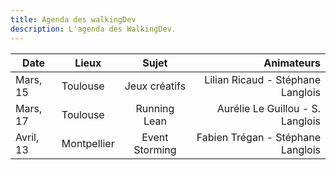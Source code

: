 ```yaml
---
title: Agenda des walkingDev
description: L'agenda des WalkingDev.
---
```


| Date       | Lieux       | Sujet             | Animateurs                         |
| --------   | --------    |:-----------------:| ----------------------------------:|
| Mars, 15   | Toulouse    | Jeux créatifs     | Lilian Ricaud - Stéphane Langlois  |
| Mars, 17   | Toulouse    | Running Lean      | Aurélie Le Guillou - S. Langlois   |
| Avril, 13  | Montpellier | Event Storming    | Fabien Trégan - Stéphane Langlois  |
